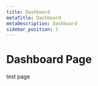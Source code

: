 ```yaml
---
title: Dashboard
metaTitle: Dashboard
metaDescription: Dashboard
sidebar_position: 1
---
```


# Dashboard Page

test page
